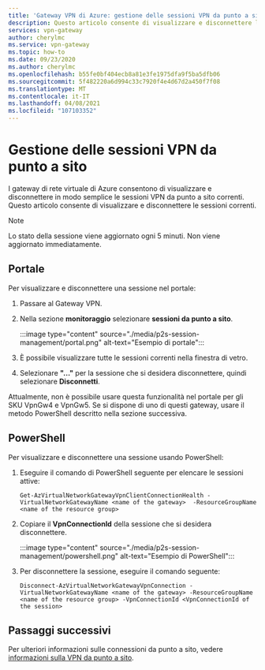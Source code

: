 ```yaml
---
title: 'Gateway VPN di Azure: gestione delle sessioni VPN da punto a sito'
description: Questo articolo consente di visualizzare e disconnettere le sessioni VPN da punto a sito.
services: vpn-gateway
author: cherylmc
ms.service: vpn-gateway
ms.topic: how-to
ms.date: 09/23/2020
ms.author: cherylmc
ms.openlocfilehash: b55fe0bf404ecb8a81e3fe1975dfa9f5ba5dfb06
ms.sourcegitcommit: 5f482220a6d994c33c7920f4e4d67d2a450f7f08
ms.translationtype: MT
ms.contentlocale: it-IT
ms.lasthandoff: 04/08/2021
ms.locfileid: "107103352"
---
```

# <a name="point-to-site-vpn-session-management"></a>Gestione delle sessioni VPN da punto a sito

I gateway di rete virtuale di Azure consentono di visualizzare e disconnettere in modo semplice le sessioni VPN da punto a sito correnti. Questo articolo consente di visualizzare e disconnettere le sessioni correnti.

>[!NOTE]
>Lo stato della sessione viene aggiornato ogni 5 minuti. Non viene aggiornato immediatamente.
>

## <a name="portal"></a>Portale

Per visualizzare e disconnettere una sessione nel portale:

1. Passare al Gateway VPN.
1. Nella sezione **monitoraggio** selezionare **sessioni da punto a sito**.

   :::image type="content" source="./media/p2s-session-management/portal.png" alt-text="Esempio di portale":::
1. È possibile visualizzare tutte le sessioni correnti nella finestra di vetro.
1. Selezionare **"..."** per la sessione che si desidera disconnettere, quindi selezionare **Disconnetti**.

Attualmente, non è possibile usare questa funzionalità nel portale per gli SKU VpnGw4 e VpnGw5. Se si dispone di uno di questi gateway, usare il metodo PowerShell descritto nella sezione successiva.

## <a name="powershell"></a>PowerShell

Per visualizzare e disconnettere una sessione usando PowerShell:

1. Eseguire il comando di PowerShell seguente per elencare le sessioni attive:

   ```azurepowershell-interactive
   Get-AzVirtualNetworkGatewayVpnClientConnectionHealth -VirtualNetworkGatewayName <name of the gateway>  -ResourceGroupName <name of the resource group>
   ```
1. Copiare il **VpnConnectionId** della sessione che si desidera disconnettere.

   :::image type="content" source="./media/p2s-session-management/powershell.png" alt-text="Esempio di PowerShell":::
1. Per disconnettere la sessione, eseguire il comando seguente:

   ```azurepowershell-interactive
   Disconnect-AzVirtualNetworkGatewayVpnConnection -VirtualNetworkGatewayName <name of the gateway> -ResourceGroupName <name of the resource group> -VpnConnectionId <VpnConnectionId of the session>
   ```

## <a name="next-steps"></a>Passaggi successivi

Per ulteriori informazioni sulle connessioni da punto a sito, vedere [informazioni sulla VPN da punto a sito](point-to-site-about.md).
